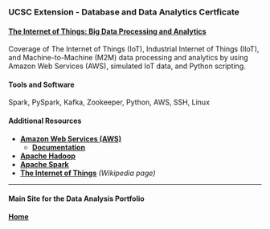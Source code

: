 ### UCSC Extension - Database and Data Analytics Certficate

#### [The Internet of Things: Big Data Processing and Analytics](https://dduril.github.io/ucscx-data-analytics/iot/)

Coverage of The Internet of Things (IoT), Industrial Internet of Things (IIoT), and Machine-to-Machine (M2M) data processing and analytics by using Amazon Web Services (AWS), simulated IoT data, and Python scripting.

#### Tools and Software

Spark, PySpark, Kafka, Zookeeper, Python, AWS, SSH, Linux

#### Additional Resources

- **[Amazon Web Services (AWS)](https://aws.amazon.com/)**
    - **[Documentation](https://aws.amazon.com/documentation/)**
- **[Apache Hadoop](http://hadoop.apache.org/)**
- **[Apache Spark](http://spark.apache.org/)**
- **[The Internet of Things](https://en.wikipedia.org/wiki/Internet_of_things)** _(Wikipedia page)_

---

#### Main Site for the Data Analysis Portfolio

**[Home](https://dduril.github.io/ucscx-data-analytics/)**